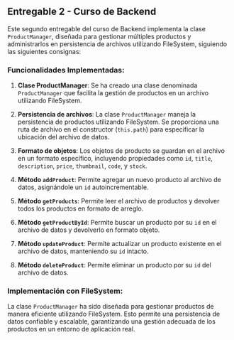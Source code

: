 ## Entregable 2 - Curso de Backend

Este segundo entregable del curso de Backend implementa la clase `ProductManager`, diseñada para gestionar múltiples productos y administrarlos en persistencia de archivos utilizando FileSystem, siguiendo las siguientes consignas:

### Funcionalidades Implementadas:

1. **Clase ProductManager**: Se ha creado una clase denominada `ProductManager` que facilita la gestión de productos en un archivo utilizando FileSystem.

2. **Persistencia de archivos**: La clase `ProductManager` maneja la persistencia de productos utilizando FileSystem. Se proporciona una ruta de archivo en el constructor (`this.path`) para especificar la ubicación del archivo de datos.

3. **Formato de objetos**: Los objetos de producto se guardan en el archivo en un formato específico, incluyendo propiedades como `id`, `title`, `description`, `price`, `thumbnail`, `code`, y `stock`.

4. **Método `addProduct`**: Permite agregar un nuevo producto al archivo de datos, asignándole un `id` autoincrementable.

5. **Método `getProducts`**: Permite leer el archivo de productos y devolver todos los productos en formato de arreglo.

6. **Método `getProductById`**: Permite buscar un producto por su `id` en el archivo de datos y devolverlo en formato objeto.

7. **Método `updateProduct`**: Permite actualizar un producto existente en el archivo de datos, manteniendo su `id` intacto.

8. **Método `deleteProduct`**: Permite eliminar un producto por su `id` del archivo de datos.

### Implementación con FileSystem:

La clase `ProductManager` ha sido diseñada para gestionar productos de manera eficiente utilizando FileSystem. Esto permite una persistencia de datos confiable y escalable, garantizando una gestión adecuada de los productos en un entorno de aplicación real.

